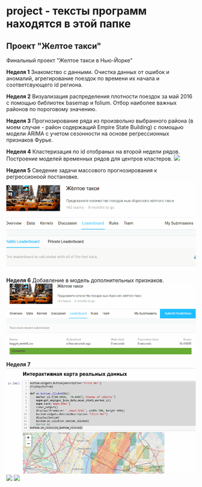﻿# project  -  тексты программ находятся в этой папке

##  Проект  "Желтое такси"
Финальный проект  "Желтое такси в Нью-Йорке"

**Неделя 1**
Знакомство с данными. Очистка данных от ошибок и аномалий, агрегирование поездок по времени их начала и соответсвующего id региона.

**Неделя 2**
Визуализация распределения плотности поездок за май 2016 с помощью библиотек basemap и folium. Отбор наиболее важных районов по пороговому значению.

**Неделя 3**
Прогнозирование ряда из произвольно выбранного района (в моем случае - район содержащий Empire State Building) с помощью модели ARIMA с учетом сезонности на основе регрессионных признаков Фурье.

**Неделя 4**
Кластеризация по id отобраных на второй недели рядов. Построение моделей временных рядов для центров кластеров.
![](https://github.com/finikbanan/project/blob/master/G61.gif)

**Неделя 5**
Сведение задачи массового прогнозирования к регрессионоой постановке. 
![](https://github.com/finikbanan/project/blob/master/G5.gif)

**Неделя 6**
Добавление в модель дополнительных признаков.
![](https://github.com/finikbanan/project/blob/master/G6.gif)

**Неделя 7**
![](https://github.com/finikbanan/project/blob/master/G71.gif)
![](https://github.com/finikbanan/project/blob/master/G72.gif)
![](https://github.com/finikbanan/project/blob/master/G73.gif)


